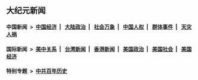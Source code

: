 ## 大纪元新闻

#### 中国新闻 &nbsp;>&nbsp; [中国经济](indexes/ncid283/README.md?11150445) &nbsp;| &nbsp; [大陆政治](indexes/ncid277/README.md?11150445) &nbsp;| &nbsp; [社会万象](indexes/ncid282/README.md?11150445) &nbsp;| &nbsp; [中国人权](indexes/ncid278/README.md?11150445) &nbsp;| &nbsp; [群体事件](indexes/ncid279/README.md?11150445) &nbsp;| &nbsp; [天灾人祸](indexes/ncid280/README.md?11150445)

#### 国际新闻 &nbsp;>&nbsp; [美中关系](indexes/nf1412576/README.md?11150445) &nbsp;| &nbsp; [台湾新闻](indexes/ncid1349361/README.md?11150445) &nbsp;| &nbsp; [香港新闻](indexes/ncid1349362/README.md?11150445) &nbsp;| &nbsp; [美国政治](indexes/ncid1078159/README.md?11150445) &nbsp;| &nbsp; [美国社会](indexes/ncid1078160/README.md?11150445) &nbsp;| &nbsp; [美国经济](indexes/ncid1078158/README.md?11150445)

#### 特别专题 &nbsp;>&nbsp; [中共百年历史](https://github.com/epoch-news/epoch-special/blob/master/README.md?11150445)  
